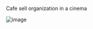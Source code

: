 Cafe sell organization in a cinema



![image](https://github.com/AtaKaleli/CinemaCafeShop/assets/158140699/e04ff580-f30a-4d1d-a7b2-01f81da196fc)

